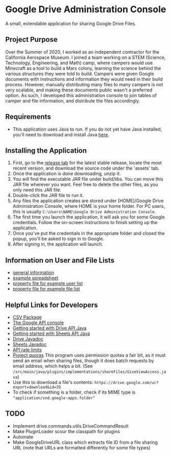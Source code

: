 # Google Drive Administration Console
A small, extendable application for sharing Google Drive Files.

## Project Purpose ##
Over the Summer of 2020, I worked as an independent contractor for the California Aerospace Museum.
I joined a team working on a STEM (Science, Technology, Engineering, and Math) camp, where campers
would use Minecraft as a tool to build a Mars colony, learning the science behind the various structures
they were told to build. Campers were given Google documents with instructions and information they would
need in their build process. However, manually distributing many files to many campers is not very scalable,
and making these documents public wasn't a preferred option. As such, I developed this administration console
to join tables of camper and file information, and distribute the files accordingly.

## Requirements ##
* This application uses Java to run. If you do not yet have Java installed, you'll need to download and install Java [here](https://www.java.com/en/).

## Installing the Application ##
1. First, go to the [release tab](https://github.com/IronHeart7334/GoogleDriveAdminConsole/releases) for the latest stable release, 
locate the most recent version, and download the source code under the 'assets' tab.
2. Once the application is done downloading, unzip it.
3. You will find the executable JAR file under build/libs. You can move this JAR file wherever you want. Feel free to delete the other files, as you only need this JAR file.
4. Double-click the JAR file to run it.
5. Any files the application creates are stored under [HOME]/Google Drive Administration Console, where HOME is your home folder.
For PC users, this is usually `C:\Users\NAME\Google Drive Administration Console`.
6. The first time you launch the application, it will ask you for some Google credentials. Follow the on-screen instructions to finish setting up the application.
7. Once you've put the credentials in the appropriate folder and closed the popup, you'll be asked to sign in to Google.
8. After signing in, the application will launch. 

## Information on User and File Lists ##
* [general information](https://docs.google.com/document/d/1rEV5si3BlKcu4RbHDmYYkPtk12aHa35u9U_VfO1Bpwk/edit?usp=sharing)
* [example spreadsheet](https://docs.google.com/spreadsheets/d/1mdyHStF7EvLQCkS1avJ_JaD9t7HvAXGEW8X0Zqr81cI/edit?usp=sharing)
* [property file for example user list](https://drive.google.com/file/d/1CBpe0JTFOinSSxf9cuS0Rzeq0N2NxKBP/view?usp=sharing)
* [property file for example file list](https://drive.google.com/file/d/17_WSCA6TOYb6GTL3oYdFlsJY6falgyZV/view?usp=sharing)

## Helpful Links for Developers ##
* [CSV Package](https://commons.apache.org/proper/commons-csv/apidocs/index.html)
* [The Google API console](https://console.developers.google.com/apis/credentials)
* [Getting started with Drive API Java](https://developers.google.com/drive/api/v3/quickstart/java)
* [Getting started with Sheets API Java](https://developers.google.com/sheets/api/quickstart/java)
* [Drive Javadoc](https://developers.google.com/resources/api-libraries/documentation/drive/v3/java/latest/overview-summary.html)
* [Sheets Javadoc](https://developers.google.com/resources/api-libraries/documentation/sheets/v4/java/latest/)
* [API rate limits](https://cloud.google.com/compute/docs/api-rate-limits)
* [Project quoras](https://console.developers.google.com/apis/api/drive.googleapis.com/quotas) This program uses permission quotas a fair bit, as it must send an email when sharing files, though it does batch requests by email address, which helps a bit. (See `/src/main/java/plugins/implementations/shareFiles/GiveViewAccess.java`)
* Use this to download a file's contents: `https://drive.google.com/uc?export=download&id=ID`
* To check if something is a folder, check if its MIME type is `"application/vnd.google-apps.folder"`

## TODO ##
* Implement drive.commands.utils.DriveCommandResult
* Make PluginLoader scour the classpath for plugins
* Automate
* Make GoogleDriveURL class which extracts file ID from a file sharing URL (note that URLs are formatted differently for some file types)
